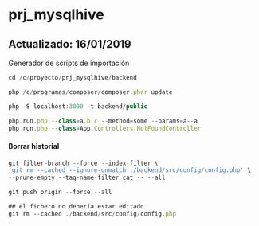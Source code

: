# prj_mysqlhive
## Actualizado: 16/01/2019
Generador de scripts de importación

```js
cd /c/proyecto/prj_mysqlhive/backend

php /c/programas/composer/composer.phar update

php -S localhost:3000 -t backend/public
```

```js
php run.php --class=a.b.c --method=some --params=a--a
php run.php --class=App.Controllers.NotFoundController
```

#### Borrar historial
```js
git filter-branch --force --index-filter \
'git rm --cached --ignore-unmatch ./backend/src/config/config.php' \
--prune-empty --tag-name-filter cat -- --all

git push origin --force --all

## el fichero no debería estar editado
git rm --cached ./backend/src/config/config.php
```